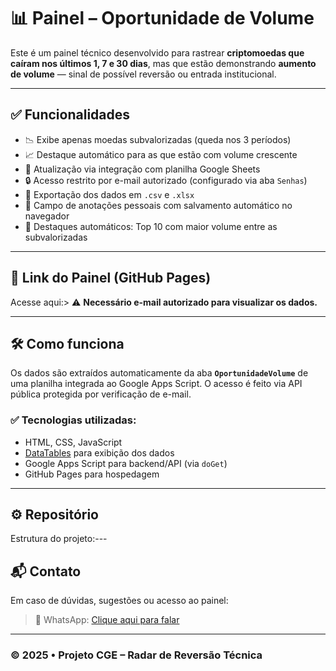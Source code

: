 # 📊 Painel – Oportunidade de Volume

Este é um painel técnico desenvolvido para rastrear **criptomoedas que caíram nos últimos 1, 7 e 30 dias**, mas que estão demonstrando **aumento de volume** — sinal de possível reversão ou entrada institucional.

---

## ✅ Funcionalidades

- 📉 Exibe apenas moedas subvalorizadas (queda nos 3 períodos)
- 📈 Destaque automático para as que estão com volume crescente
- 🔄 Atualização via integração com planilha Google Sheets
- 🔒 Acesso restrito por e-mail autorizado (configurado via aba `Senhas`)
- 📁 Exportação dos dados em `.csv` e `.xlsx`
- 📝 Campo de anotações pessoais com salvamento automático no navegador
- 🧠 Destaques automáticos: Top 10 com maior volume entre as subvalorizadas

---

## 📎 Link do Painel (GitHub Pages)

Acesse aqui:> ⚠️ **Necessário e-mail autorizado para visualizar os dados.**

---

## 🛠️ Como funciona

Os dados são extraídos automaticamente da aba **`OportunidadeVolume`** de uma planilha integrada ao Google Apps Script. O acesso é feito via API pública protegida por verificação de e-mail.

### ✅ Tecnologias utilizadas:

- HTML, CSS, JavaScript
- [DataTables](https://datatables.net/) para exibição dos dados
- Google Apps Script para backend/API (via `doGet`)
- GitHub Pages para hospedagem

---

## ⚙️ Repositório

Estrutura do projeto:---

## 📬 Contato

Em caso de dúvidas, sugestões ou acesso ao painel:

> 📲 WhatsApp: [Clique aqui para falar](https://wa.me/5521982252303)

---

### © 2025 • Projeto CGE – Radar de Reversão Técnica
